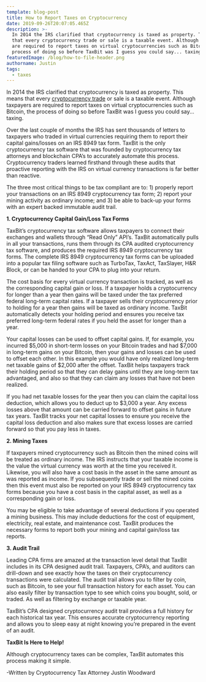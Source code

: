 ```yaml
---
template: blog-post
title: How to Report Taxes on Cryptocurrency
date: 2019-09-26T20:07:05.465Z
description: >-
  In 2014 the IRS clarified that cryptocurrency is taxed as property. This means
  that every cryptocurrency trade or sale is a taxable event. Although taxpayers
  are required to report taxes on virtual cryptocurrencies such as Bitcoin, the
  process of doing so before TaxBit was I guess you could say... taxing.
featuredImage: /blog/how-to-file-header.png
authorname: Justin
tags:
  - taxes
---
```

In 2014 the IRS clarified that cryptocurrency is taxed as property. This means that every [cryptocurrency trade](https://changelly.com/?utm_source=taxbit&utm_medium=pr&utm_campaign=main) or sale is a taxable event. Although taxpayers are required to report taxes on virtual cryptocurrencies such as Bitcoin, the process of doing so before TaxBit was I guess you could say... taxing.

Over the last couple of months the IRS has sent thousands of letters to taxpayers who traded in virtual currencies requiring them to report their capital gains/losses on an IRS 8949 tax form. TaxBit is the only cryptocurrency tax software that was founded by cryptocurrency tax attorneys and blockchain CPA’s to accurately automate this process. Cryptocurrency traders learned firsthand through these audits that proactive reporting with the IRS on virtual currency transactions is far better than reactive.

The three most critical things to be tax compliant are to: 1) properly report your transactions on an IRS 8949 cryptocurrency tax form; 2) report your mining activity as ordinary income; and 3) be able to back-up your forms with an expert backed immutable audit trail.

**1. Cryptocurrency Capital Gain/Loss Tax Forms**

TaxBit’s cryptocurrency tax software allows taxpayers to connect their exchanges and wallets through “Read Only” API’s. TaxBit automatically pulls in all your transactions, runs them through its CPA audited cryptocurrency tax software, and produces the required IRS 8949 cryptocurrency tax forms. The complete IRS 8949 cryptocurrency tax forms can be uploaded into a popular tax filing software such as TurboTax, TaxAct, TaxSlayer, H&R Block, or can be handed to your CPA to plug into your return.

The cost basis for every virtual currency transaction is tracked, as well as the corresponding capital gain or loss. If a taxpayer holds a cryptocurrency for longer than a year then gains will be taxed under the tax preferred federal long-term capital rates. If a taxpayer sells their cryptocurrency prior to holding for a year then gains will be taxed as ordinary income. TaxBit automatically detects your holding period and ensures you receive tax preferred long-term federal rates if you held the asset for longer than a year.

Your capital losses can be used to offset capital gains. If, for example, you incurred $5,000 in short-term losses on your Bitcoin trades and had $7,000 in long-term gains on your Bitcoin, then your gains and losses can be used to offset each other. In this example you would have only realized long-term net taxable gains of $2,000 after the offset. TaxBit helps taxpayers track their holding period so that they can delay gains until they are long-term tax advantaged, and also so that they can claim any losses that have not been realized.

If you had net taxable losses for the year then you can claim the capital loss deduction, which allows you to deduct up to $3,000 a year. Any excess losses above that amount can be carried forward to offset gains in future tax years. TaxBit tracks your net capital losses to ensure you receive the capital loss deduction and also makes sure that excess losses are carried forward so that you pay less in taxes.

**2. Mining Taxes**

If taxpayers mined cryptocurrency such as Bitcoin then the mined coins will be treated as ordinary income. The IRS instructs that your taxable income is the value the virtual currency was worth at the time you received it. Likewise, you will also have a cost basis in the asset in the same amount as was reported as income. If you subsequently trade or sell the mined coins then this event must also be reported on your IRS 8949 cryptocurrency tax forms because you have a cost basis in the capital asset, as well as a corresponding gain or loss.

You may be eligible to take advantage of several deductions if you operated a mining business. This may include deductions for the cost of equipment, electricity, real estate, and maintenance cost. TaxBit produces the necessary forms to report both your mining and capital gain/loss tax reports.

**3. Audit Trail**

Leading CPA firms are amazed at the transaction level detail that TaxBit includes in its CPA designed audit trail. Taxpayers, CPA’s, and auditors can drill-down and see exactly how the taxes on their cryptocurrency transactions were calculated. The audit trail allows you to filter by coin, such as Bitcoin, to see your full transaction history for each asset. You can also easily filter by transaction type to see which coins you bought, sold, or traded. As well as filtering by exchange or taxable year.

TaxBit’s CPA designed cryptocurrency audit trail provides a full history for each historical tax year. This ensures accurate cryptocurrency reporting and allows you to sleep easy at night knowing you’re prepared in the event of an audit. 

**TaxBit Is Here to Help!**

Although cryptocurrency taxes can be complex, TaxBit automates this process making it simple.

\-Written by Cryptocurrency Tax Attorney Justin Woodward
